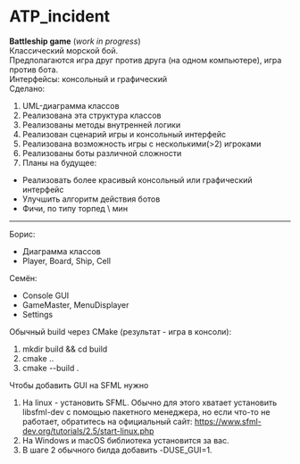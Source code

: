 # ATP_incident
**Battleship game** (_work in progress_) \
Классический морской бой. \
Предполагаются игра друг против друга (на одном компьютере), игра против бота. \
Интерфейсы: консольный и графический \
Сделано:
1) UML-диаграмма классов
2) Реализована эта структура классов
3) Реализованы методы внутренней логики
4) Реализован сценарий игры и консольный интерфейс
5) Реализована возможность игры с несколькими(>2) игроками
6) Реализованы боты различной сложности
7) Планы на будущее: 
- Реализовать более красивый консольный или графический интерфейс
- Улучшить алгоритм действия ботов
- Фичи, по типу торпед \ мин
___
Борис: 
- Диаграмма классов
- Player, Board, Ship, Cell

Семён: 
- Console GUI
- GameMaster, MenuDisplayer
- Settings

Обычный build через CMake (результат - игра в консоли): 
1) mkdir build && cd build
2) cmake ..
3) cmake --build .

Чтобы добавить GUI на SFML нужно 
1) На linux - установить SFML. Обычно для этого хватает установить libsfml-dev с помощью пакетного менеджера,
но если что-то не работает, обратитесь на официальный сайт: https://www.sfml-dev.org/tutorials/2.5/start-linux.php
2) На Windows и macOS библиотека установится за вас.
3) В шаге 2 обычного билда добавить -DUSE_GUI=1.

